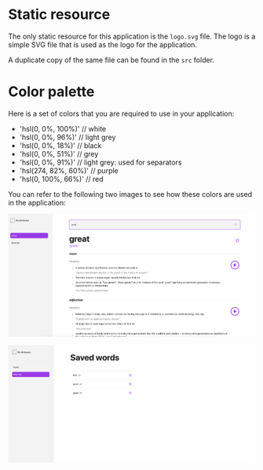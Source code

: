 # Static resource

The only static resource for this application is the `logo.svg` file. The logo is a simple SVG file that is used as the logo for the application. 

A duplicate copy of the same file can be found in the `src` folder.

# Color palette

Here is a set of colors that you are required to use in your application:

* 'hsl(0, 0%, 100%)' // white
* 'hsl(0, 0%, 96%)' // light grey
* 'hsl(0, 0%, 18%)' // black
* 'hsl(0, 0%, 51%)' // grey
* 'hsl(0, 0%, 91%)' // light grey: used for separators
* 'hsl(274, 82%, 60%)' // purple
* 'hsl(0, 100%, 66%)' // red

You can refer to the following two images to see how these colors are used in the application:

![Color palette](./design/home.png)

![Color palette](./design/word-list.png)